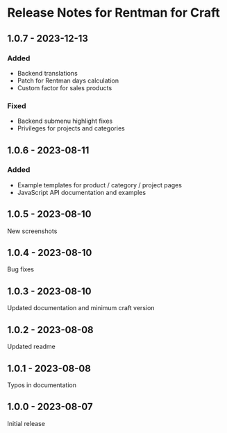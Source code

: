 # Release Notes for Rentman for Craft

## 1.0.7 - 2023-12-13
### Added
* Backend translations
* Patch for Rentman days calculation
* Custom factor for sales products

### Fixed
* Backend submenu highlight fixes
* Privileges for projects and categories

## 1.0.6 - 2023-08-11
### Added
* Example templates for product / category / project pages
* JavaScript API documentation and examples

## 1.0.5 - 2023-08-10
New screenshots

## 1.0.4 - 2023-08-10
Bug fixes

## 1.0.3 - 2023-08-10
Updated documentation and minimum craft version

## 1.0.2 - 2023-08-08
Updated readme

## 1.0.1 - 2023-08-08
Typos in documentation

## 1.0.0 - 2023-08-07
Initial release
